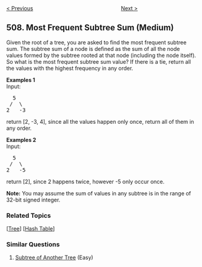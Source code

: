 <!--|This file generated by command(leetcode description); DO NOT EDIT.    |-->
<!--+----------------------------------------------------------------------+-->
<!--|@author    Openset <openset.wang@gmail.com>                           |-->
<!--|@link      https://github.com/openset                                 |-->
<!--|@home      https://github.com/openset/leetcode                        |-->
<!--+----------------------------------------------------------------------+-->

[< Previous](https://github.com/openset/leetcode/tree/master/problems/perfect-number "Perfect Number")
　　　　　　　　　　　　　　　　
[Next >](https://github.com/openset/leetcode/tree/master/problems/fibonacci-number "Fibonacci Number")

## 508. Most Frequent Subtree Sum (Medium)

<p>
Given the root of a tree, you are asked to find the most frequent subtree sum. The subtree sum of a node is defined as the sum of all the node values formed by the subtree rooted at that node (including the node itself). So what is the most frequent subtree sum value? If there is a tie, return all the values with the highest frequency in any order.
</p>

<p><b>Examples 1</b><br>
Input:
<pre>
  5
 /  \
2   -3
</pre>
return [2, -3, 4], since all the values happen only once, return all of them in any order.
</p>

<p><b>Examples 2</b><br>
Input:
<pre>
  5
 /  \
2   -5
</pre>
return [2], since 2 happens twice, however -5 only occur once.
</p>

<p><b>Note:</b>
You may assume the sum of values in any subtree is in the range of 32-bit signed integer.
</p>

### Related Topics
  [[Tree](https://github.com/openset/leetcode/tree/master/tag/tree/README.md)]
  [[Hash Table](https://github.com/openset/leetcode/tree/master/tag/hash-table/README.md)]

### Similar Questions
  1. [Subtree of Another Tree](https://github.com/openset/leetcode/tree/master/problems/subtree-of-another-tree) (Easy)
